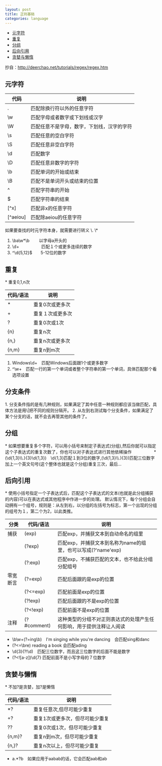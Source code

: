 ```yaml
---
layout: post
title: 正则基础
categories: language
---
```

*   [元字符](#metaChar)
*   [重复](#count)
*   [分组](#group)
*   [后向引用](#backwardReference)
*   [贪婪与懒惰](#greedyAndLazy)

抄自：http://deerchao.net/tutorials/regex/regex.htm

<h2 id="metaChar">元字符</h2>

|代码|说明|
|---|---|
|.|匹配除换行符以外的任意字符|
|\w|匹配字母或者数字或下划线或汉字|
|\W|匹配任意不是字母，数字，下划线，汉字的字符|
|\s|匹配任意的空白字符|
|\S|匹配任意非空白字符|
|\d|匹配数字|
|\D|匹配任意非数字的字符|
|\b|匹配单词的开始或结束|
|\B|匹配不是单词开头或结束的位置|
|^|匹配字符串的开始|
|$|匹配字符串的结束|
|[^x]|匹配非x的任意字符|
|[^aeiou]|匹配除aeiou的任意字符|

如果要查找的时元字符本身，就需要进行转义 \\. \\*

1.  \ba\w*\b 　　以字母a开头的
2.  \d+ 　　　　　匹配１个或更多连续的数字
3.  ^\d{5,12}$　　5-12位的数字

<h2 id="count">重复</h2>
*   重复0,1,n次

|代码/语法|说明|
|--|--|
|\*|重复0次或更多次|
|+|重复１次或更多次|
|?|重复0次或1次|
|{n}|重复n次|
|{n,}|重复n次或更多次|
|{n,m}|重复n到m次|

1.  Windows\d+　匹配Windows后面跟1个或更多数字
2.  ^\w+　匹配一行的第一个单词或者整个字符串的第一个单词，具体匹配那个看选项设置　　

<h2 id="branch">分支条件</h2>
1.  分支条件指的是有几种规则，如果满足了其中任意一种规则都应该当做匹配，具体方法是用\|把不同的规则分隔开。
2.  从左到右测试每个分支条件，如果满足了某个分支的话，就不会去再管其他的条件了。

<h2 id="group">分组</h2>
*   如果想要重复多个字符，可以用小括号来制定子表达式(分组),然后你就可以指定这个子表达式的重复次数了，你也可以对子表达式进行其他依稀操作　　　　　
*   (\d{1,3}\\.}{3}\d{1,3})　\d{1,3}匹配１到3位的数字,(\d{1,3}\\.){3})匹配三位数字加上一个英文句号(这个整体也就是这个分组)重复三次，最后...

<h2 id="backwardReference">后向引用</h2>
*  使用小括号指定一个子表达式后，匹配这个子表达式的文本(也就是此分组捕获的内容)可以在表达式或其他程序中作进一步的处理。
    默认情况下，每个分组会自动拥有一个组号，规则是：从左到右，以分组的左括号为标志，第一个出现的分组的组号为１，第二个为2，以此类推。

|分类|代码/语法|说明|
|---|---|---|
|捕获|(exp)|匹配exp，并捕获文本到自动命名的组里|
| |(?<name>exp)|匹配exp，并捕获文本到名称为name的组里，也可以写成(?'name'exp)|
| |(?:exp)|匹配exp，不捕获匹配的文本，也不给此分组分配组号|
|零宽断言|(?=exp)|匹配后面跟的是exp的位置|
| |(?<=exp)|匹配前面是exp的位置|
| |(?!exp)|匹配后面跟的不是exp的位置|
| |(?\<!exp)|匹配前面不是exp的位置|
|注释|(?#comment)|这种类型的分组不对正则表达式的处理产生任何影响，用于提供注释让人阅读|

*   \b\w+(?=ing\b)　I'm singing while you're dancing　会匹配sing和danc
*   (?\<=\bre) reading a book 会匹配ading
*   \d{3}(?!\d)　匹配三位数字，而且这三位数字的后面不能是数字
*   (?\<![a-z])\d{7} 匹配前面不是小写字母的７位数字

<h2 id="greedyAndLazy">贪婪与懒惰</h2>
*   不加?是贪婪，加?是懒惰

|代码/语法|说明|
|--|--|
|\*?|重复任意次,但尽可能少重复|
|+?|重复1次或更多次，但尽可能少重复|
|??|重复0次或1次，但尽可能少重复|
|{n,m}?|重复n到m次，但尽可能少重复|
|{n,}?|重复n次以上，但尽可能少重复|

*   a.*?b　如果应用于aabab的话，它会匹配aab和ab